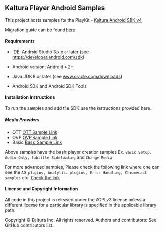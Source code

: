 ## Kaltura Player Android Samples

This project hosts samples for the PlayKit - [Kaltura Android SDK v4](https://github.com/kaltura/kaltura-player-android)

Migration guide can be found [here](https://kaltura.github.io/playkit/guide/android/)

#### Requirements

* IDE: Android Studio 3.x.x or later (see https://developer.android.com/sdk)

* Android version: Android 4.2+

* Java JDK 8 or later (see www.oracle.com/downloads)

* Android SDK and Android SDK Tools

#### Installation Instructions

To run the samples and add the SDK use the instructions provided here.

##### Media Providers

* OTT   [OTT Sample Link](https://github.com/kaltura/kaltura-player-android-samples/tree/develop/OTTSamples)
* OVP   [OVP Sample Link](https://github.com/kaltura/kaltura-player-android-samples/tree/develop/OVPSamples)
* Basic [Basic Sample Link](https://github.com/kaltura/kaltura-player-android-samples/tree/develop/BasicSamples)

Above samples have the basic player creation samples Ex. `Basic Setup, Audio Only, Subtitle Sideloading` and `Change Media`

For more advanced samples, Please check the following link where one can see the `AD plugins, Analytics plugins, Error Handling, Chromecast samples` etc. [Check the link](https://github.com/kaltura/kaltura-player-android-samples/tree/develop/AdvancedSamples)

#### License and Copyright Information

All code in this project is released under the AGPLv3 license unless a different license for a particular library is specified in the applicable library path.

Copyright © Kaltura Inc. All rights reserved.
Authors and contributors: See GitHub contributors list.
